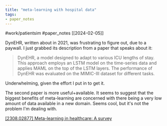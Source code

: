 ```yaml
---
title: "meta-learning with hospital data"
tags:
- paper_notes
---
```

 #work/patientsim #paper_notes
[[2024-02-05]]

DynEHR, written about in 2021, was frustrating to figure out, due to a paywall. I just grabbed its description from a paper that speaks about it:
> DynEHR, a model designed to adapt to various ICU lengths of stay. This approach employs an LSTM model on the time-series data and applies MAML on the top of the LSTM layers. The performance of DynEHR was evaluated on the MIMIC-III dataset for different tasks.

Underwhelming, given the effort I put in to get it. 

The second paper is more useful+available. It seems to suggest that the biggest benefits of meta-learning are concerned with there being a very low amount of data available in a new domain. Seems cool, but it's not the problem I'm dealing with. 

[[2308.02877] Meta-learning in healthcare: A survey](https://ar5iv.labs.arxiv.org/html/2308.02877)